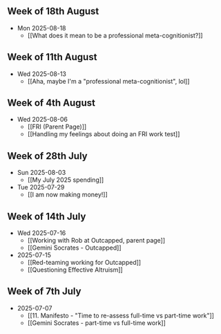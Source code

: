 ## Week of 18th August
- Mon 2025-08-18
	- [[What does it mean to be a professional meta-cognitionist?]]
## Week of 11th August
- Wed 2025-08-13
	- [[Aha, maybe I'm a "professional meta-cognitionist", lol]]
## Week of 4th August
- Wed 2025-08-06
	- [[FRI (Parent Page)]]
	- [[Handling my feelings about doing an FRI work test]]
## Week of 28th July
- Sun 2025-08-03
	- [[My July 2025 spending]]
- Tue 2025-07-29
	- [[I am now making money!]]
## Week of 14th July
- Wed 2025-07-16 
	- [[Working with Rob at Outcapped, parent page]]
	- [[Gemini Socrates - Outcapped]]
- 2025-07-15 
	- [[Red-teaming working for Outcapped]]
	- [[Questioning Effective Altruism]]
## Week of 7th July
- 2025-07-07
	- [[11. Manifesto - "Time to re-assess full-time vs part-time work"]]
	- [[Gemini Socrates - part-time vs full-time work]]
